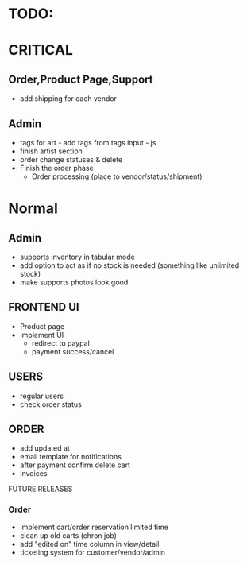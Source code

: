 # TODO:

# CRITICAL

## Order,Product Page,Support
- add shipping for each vendor

## Admin
- tags for art - add tags from tags input - js
- finish artist section
- order change statuses & delete
- Finish the order phase
    - Order processing (place to vendor/status/shipment)


# Normal

## Admin
- supports inventory in tabular mode
- add option to act as if no stock is needed (something like unlimited stock)
- make supports photos look good


## FRONTEND UI
- Product page
- Implement UI
    - redirect to paypal
    - payment success/cancel

## USERS
- regular users
- check order status

## ORDER
- add updated at
- email template for notifications
- after payment confirm delete cart
- invoices


FUTURE RELEASES
### Order
- Implement cart/order reservation limited time
- clean up old carts (chron job)
- add "edited on" time column in view/detail
- ticketing system for customer/vendor/admin

